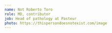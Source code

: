 ```yaml
---
name: Not Roberto Toro
role: MD, contributor
job: Head of pathology at Pasteur
photo: https://thispersondoesnotexist.com/image
---
```

